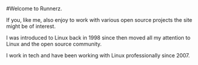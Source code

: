 #Welcome to Runnerz.

If you, like me, also enjoy to work with various open source projects the site might be of interest.

I was introduced to Linux back in 1998 since then moved all my attention to Linux and the open source community.

I work in tech and have been working with Linux professionally since 2007.